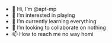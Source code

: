 - 👋 Hi, I’m @apt-mp
- 👀 I’m interested in playing 
- 🌱 I’m currently learning everything
- 💞️ I’m looking to collaborate on nothing
- 📫 How to reach me no way homi 

<!---
apt-mp/apt-mp is a ✨ special ✨ repository because its `README.md` (this file) appears on your GitHub profile.
You can click the Preview link to take a look at your changes.
--->
